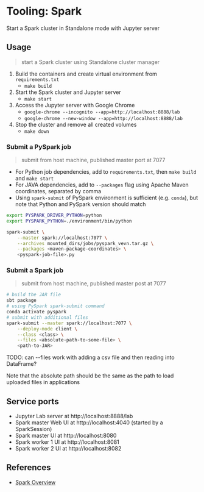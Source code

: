 # Tooling: Spark

Start a Spark cluster in Standalone mode with Jupyter server

## Usage

> start a Spark cluster using Standalone cluster manager

1. Build the containers and create virtual environment from `requirements.txt`
    + `make build`
2. Start the Spark cluster and Jupyter server
    + `make start`
3. Access the Jupyter server with Google Chrome
    + `google-chrome --incognito --app=http://localhost:8888/lab`
    + `google-chrome --new-window --app=http://localhost:8888/lab`
4. Stop the cluster and remove all created volumes
    + `make down`

### Submit a PySpark job

> submit from host machine, published master port at 7077

+ For Python job dependencies, add to `requirements.txt`, then `make build` and `make start`
+ For JAVA dependencies, add to `--packages` flag using Apache Maven coordinates, separated by comma
+ Using `spark-submit` of PySpark environment is sufficient (e.g. `conda`), but note that Python and PySpark version should match 

```bash
export PYSPARK_DRIVER_PYTHON=python
export PYSPARK_PYTHON=./environment/bin/python

spark-submit \
    --master spark://localhost:7077 \
    --archives mounted_dirs/jobs/pyspark_vevn.tar.gz \
    --packages <maven-package-coordinates> \
    <pyspark-job-file>.py
```

### Submit a Spark job 

> submit from host machine, published master post at 7077

```bash
# build the JAR file
sbt package
# using PySpark spark-submit command
conda activate pyspark
# submit with additional files
spark-submit --master spark://localhost:7077 \
    --deploy-mode client \
    --class <class> \
    --files <absolute-path-to-some-file> \
    <path-to-JAR>
```

TODO: can --files work with adding a csv file and then reading into DataFrame?

Note that the absolute path should be the same as the path to load uploaded files in applications

## Service ports 

+ Jupyter Lab server at http://localhost:8888/lab
+ Spark master Web UI at http://localhost:4040 (started by a SparkSession)
+ Spark master UI at http://localhost:8080
+ Spark worker 1 UI at http://localhost:8081
+ Spark worker 2 UI at http://localhost:8082

## References

+ [Spark Overview](https://spark.apache.org/docs/latest/)
